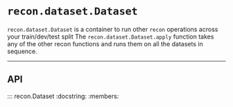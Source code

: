 # `recon.dataset.Dataset`

`recon.dataset.Dataset` is a container to run other `recon` operations across your train/dev/test split
The `recon.dataset.Dataset.apply` function takes any of the other recon functions and runs them
on all the datasets in sequence.

---
## API

::: recon.Dataset
    :docstring:
    :members:
